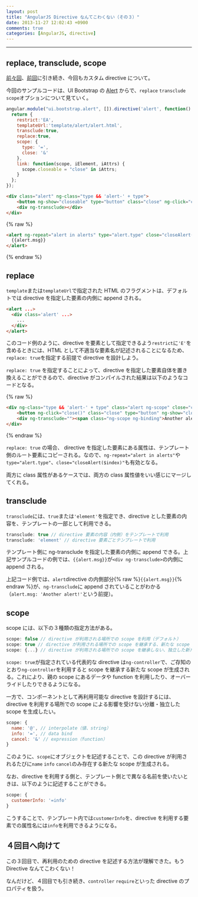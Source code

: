 ```yaml
---
layout: post
title: "AngularJS Directive なんてこわくない（その３）"
date: 2013-11-27 12:02:43 +0900
comments: true
categories: [AngularJS, directive]
---
```

---

## replace, transclude, scope 

[前々回](/blog/2013/11/20/angularjs-custom-directives/)、[前回](/blog/2013/11/22/angularjs-custom-directives/)に引き続き、今回もカスタム directive について。

今回のサンプルコードは、UI Bootstrap の [Alert](https://github.com/angular-ui/bootstrap/tree/master/src/alert) からで、`replace` `transclude` `scope`オプションについて見ていく。

``` javascript alert.js
angular.module("ui.bootstrap.alert", []).directive('alert', function() {
  return {
    restrict:'EA',
    templateUrl:'template/alert/alert.html',
    transclude:true,
    replace:true,
    scope: {
      type: '=',
      close: '&'
    },
    link: function(scope, iElement, iAttrs) {
      scope.closeable = "close" in iAttrs;
    }
  };
});
```
``` html template/alert/alert.html
<div class="alert" ng-class="type && 'alert-' + type">
    <button ng-show="closeable" type="button" class="close" ng-click="close()">&times;</button>
    <div ng-transclude></div>
</div>
```
{% raw %}
``` html
<alert ng-repeat="alert in alerts" type="alert.type" close="closeAlert($index)">
  {{alert.msg}}
</alert>
```
{% endraw %}

<!-- more -->

## replace

`template`または`templateUrl`で指定された HTML のフラグメントは、デフォルトでは directive を指定した要素の内側に append される。

``` html
<alert ...>
  <div class='alert' ...>
    ...
  </div>
</alert>
```

このコード例のように、directive を要素として指定できるよう`restrict`に`'E'`を含めるときには、HTML として不適当な要素名が記述されることになるため、`replace: true`を指定する前提で directive を設計しよう。

`replace: true` を指定することによって、directive を指定した要素自体を置き換えることができるので、directive がコンパイルされた結果は以下のようなコードとなる。

{% raw %}
``` html
<div ng-class="type && 'alert-' + type" class="alert ng-scope" close="closeAlert($index)" type="alert.type" ng-repeat="alert in alerts">
    <button ng-click="close()" class="close" type="button" ng-show="closeable">×</button>
    <div ng-transclude=""><span class="ng-scope ng-binding">Another alert!</span></div>
</div>
```
{% endraw %}

`replace: true` の場合、 directive を指定した要素にある属性は、テンプレート側のルート要素にコピーされる。なので、`ng-repeat="alert in alerts"`や`type="alert.type"`、`close="closeAlert($index)"`も有効となる。

両方に class 属性があるケースでは、両方の class 属性値をいい感じにマージしてくれる。

## transclude

`transclude`には、`true`または`'element'`を指定でき、directive とした要素の内容を、テンプレートの一部として利用できる。

``` javascript
transclude: true // directive 要素の内容（内側）をテンプレートで利用
transclude: 'element' // directive 要素ごとテンプレートで利用
```

テンプレート側に ng-transclude を指定した要素の内側に append できる。上記サンプルコードの例では、`{{alert.msg}}`が`<div ng-transclude>`の内側に append される。

上記コード例では、`alert`directive の内側部分{% raw %}`{{alert.msg}}`{% endraw %}が、`ng-transclude`に append されていることがわかる（`alert.msg: 'Another alert!'`という前提）。

## scope

scope には、以下の３種類の指定方法がある。

``` javascript
scope: false // directive が利用される場所での scope を利用（デフォルト）
scope: true // directive が利用される場所での scope を継承する、新たな scope を生成
scope: {...} // directive が利用される場所での scope を継承しない、独立した新たな scope を生成
```

`scope: true`が指定されている代表的な directive は`ng-controller`で、ご存知のとおり`ng-controller`を利用すると scope を継承する新たな scope が生成される。これにより、親の scope にあるデータや function を利用したり、オーバーライドしたりできるようになる。

一方で、コンポーネントとして再利用可能な directive を設計するには、directive を利用する場所での scope による影響を受けない分離・独立した scope を生成したい。

``` javascript
scope: {
  name: '@', // interpolate（値、string）
  info: '=', // data bind
  cancel: '&' // expression（function）
}
```
このように、`scope`にオブジェクトを記述することで、この directive が利用されるたびに`name` `info` `cancel`のみ存在する新たな scope が生成される。

なお、directive を利用する側と、テンプレート側とで異なる名前を使いたいときは、以下のように記述することができる。
``` javascript
scope: {
  customerInfo: '=info'
}
```
こうすることで、テンプレート内では`customerInfo`を、directive を利用する要素での属性名には`info`を利用できるようになる。

## ４回目へ向けて

この３回目で、再利用のための directive を記述する方法が理解できた。もう Directive なんてこわくない！

なんだけど、４回目でも引き続き、`controller` `require`といった directive のプロパティを扱う。
